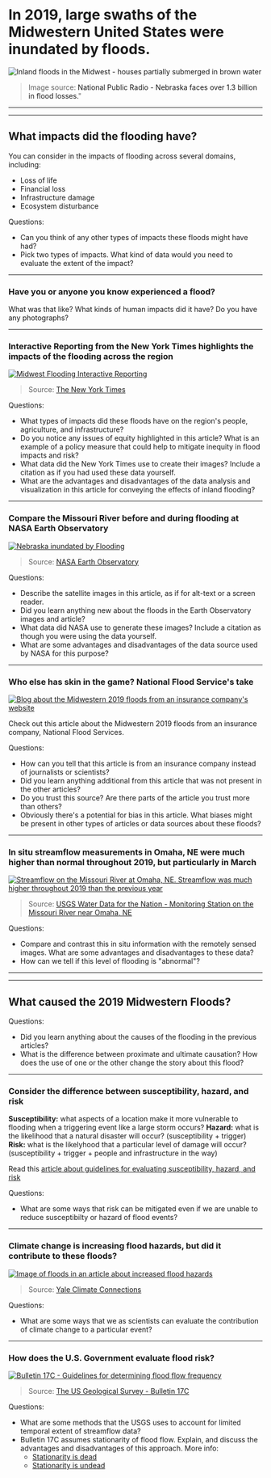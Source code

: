 # In 2019, large swaths of the Midwestern United States were inundated by floods.

![Inland floods in the Midwest - houses partially submerged in brown water](https://media.npr.org/assets/img/2019/03/21/ap_19079767967884-312c5c4cd8f95e7f8614d4740f1f6fcabada7a04-s1100-c50.jpg)

> Image source: <a src=https://www.npr.org/2019/03/21/705408364/nebraska-faces-over-1-3-billion-in-flood-losses target="_blank"> National Public Radio - Nebraska faces over 1.3 billion in flood losses.</a>"

---
---

## What impacts did the flooding have?

You can consider in the impacts of flooding across several domains, including:
  * Loss of life
  * Financial loss
  * Infrastructure damage
  * Ecosystem disturbance

Questions:
  * Can you think of any other types of impacts these floods might have had? 
  * Pick two types of impacts. What kind of data would you need to evaluate the extent of the impact?

---

### Have you or anyone you know experienced a flood?

What was that like? What kinds of human impacts did it have? Do you have any photographs?

---

### Interactive Reporting from the New York Times highlights the impacts of the flooding across the region

[![Midwest Flooding Interactive Reporting](image.png)](https://www.nytimes.com/interactive/2019/09/11/us/midwest-flooding.html")

> Source: [The New York Times](https://www.nytimes.com/interactive/2019/09/11/us/midwest-flooding.html)

Questions:
* What types of impacts did these floods have on the region's people, agriculture, and infrastructure?
* Do you notice any issues of equity highlighted in this article? What is an example of a policy measure that could help to mitigate inequity in flood impacts and risk?
* What data did the New York Times use to create their images? Include a citation as if you had used these data yourself.
* What are the advantages and disadvantages of the data analysis and visualization in this article for conveying the effects of inland flooding?

---

### Compare the Missouri River before and during flooding at NASA Earth Observatory

[![Nebraska inundated by Flooding](image-1.png)](https://earthobservatory.nasa.gov/images/144691/historic-floods-inundate-nebraska)

> Source: [NASA Earth Observatory](https://earthobservatory.nasa.gov/images/144691/historic-floods-inundate-nebraska)

Questions:
  * Describe the satellite images in this article, as if for alt-text or a screen reader.
  * Did you learn anything new about the floods in the Earth Observatory images and article?
  * What data did NASA use to generate these images? Include a citation as though you were using the data yourself.
  * What are some advantages and disadvantages of the data source used by NASA for this purpose?

---

### Who else has skin in the game? National Flood Service's take

[![Blog about the Midwestern 2019 floods from an insurance company's website](image-2.png)](https://nationalfloodservices.com/blog/the-2019-midwestern-floods-the-insidious-damage-of-inland-flooding/)

Check out this article about the Midwestern 2019 floods from an insurance company, National Flood Services.

Questions:
  * How can you tell that this article is from an insurance company instead of journalists or scientists?
  * Did you learn anything additional from this article that was not present in the other articles?
  * Do you trust this source? Are there parts of the article you trust more than others?
  * Obviously there's a potential for bias in this article. What biases might be present in other types of articles or data sources about these floods?

---

### In situ streamflow measurements in Omaha, NE were much higher than normal throughout 2019, but particularly in March

[![Streamflow on the Missouri River at Omaha, NE. Streamflow was much higher throughout 2019 than the previous year](image-4.png)](https://waterdata.usgs.gov/monitoring-location/06610000/#parameterCode%253D00065%2526showMedian%253Dtrue%2526startDT%253D2018-10-01%2526endDT%253D2020-09-30)

> Source: [USGS Water Data for the Nation - Monitoring Station on the Missouri River near Omaha, NE](https://waterdata.usgs.gov/monitoring-location/06610000/#parameterCode%253D00065%2526showMedian%253Dtrue%2526startDT%253D2018-10-01%2526endDT%253D2020-09-30)

Questions:
  * Compare and contrast this in situ information with the remotely sensed images. What are some advantages and disadvantages to these data?
  * How can we tell if this level of flooding is "abnormal"?

---
---

## What caused the 2019 Midwestern Floods?

Questions:
  * Did you learn anything about the causes of the flooding in the previous articles?
  * What is the difference between proximate and ultimate causation? How does the use of one or the other change the story about this flood?

---

### Consider the difference between susceptibility, hazard, and risk

**Susceptibility:** what aspects of a location make it more vulnerable to flooding when a triggering event like a large storm occurs?
**Hazard:** what is the likelihood that a natural disaster will occur? (susceptibility + trigger)
**Risk:** what is the likelyhood that a particular level of damage will occur? (susceptibility + trigger + people and infrastructure in the way)

Read this [article about guidelines for evaluating susceptibility, hazard, and risk](https://www.sciencedirect.com/science/article/pii/S0013795208001762)

Questions:
  * What are some ways that risk can be mitigated even if we are unable to reduce susceptibilty or hazard of flood events?

---

### Climate change is increasing flood hazards, but did it contribute to these floods?

[![Image of floods in an article about increased flood hazards](image-5.png)](https://yaleclimateconnections.org/2019/04/did-climate-change-cause-midwest-flooding/)

> Source: [Yale Climate Connections](https://yaleclimateconnections.org/2019/04/did-climate-change-cause-midwest-flooding/)

Questions:
  * What are some ways that we as scientists can evaluate the contribution of climate change to a particular event?

---

### How does the U.S. Government evaluate flood risk?

[![Bulletin 17C - Guidelines for determining flood flow frequency](image-6.png)](https://pubs.usgs.gov/tm/04/b05/tm4b5.pdf)

> Source: [The US Geological Survey - Bulletin 17C](https://pubs.usgs.gov/tm/04/b05/tm4b5.pdf)

Questions:
  * What are some methods that the USGS uses to account for limited temporal extent of streamflow data?
  * Bulletin 17C assumes stationarity of flood flow. Explain, and discuss the advantages and disadvantages of this approach. More info:
    * [Stationarity is dead](https://www.science.org/doi/10.1126/science.1151915)
    * [Stationarity is undead](https://www.sciencedirect.com/science/article/pii/S0309170815000020)
